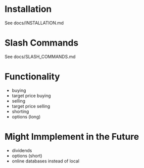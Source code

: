 # Installation

See docs/INSTALLATION.md

# Slash Commands

See docs/SLASH_COMMANDS.md

# Functionality

* buying
* target price buying 
* selling
* target price selling
* shorting
* options (long)

# Might Immplement in the Future

* dividends 
* options (short)
* online databases instead of local

